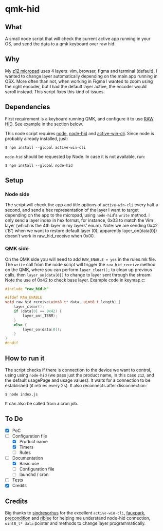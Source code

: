 # qmk-hid

## What

A small node script that will check the current active app running in your OS, and send the data to a qmk keyboard over raw hid. 

## Why

My [z12 micropad](https://github.com/zigotica/mechanical-keyboards/tree/main/z12) uses 4 layers: vim, browser, figma and terminal (default). I wanted to change layer automatically depending on the main app running in OSX. More often than not, when working in Figma I wanted to zoom using the right encoder, but I had the default layer active, the encoder would scroll instead. This script fixes this kind of issues.

## Dependencies

First requirement is a keyboard running QMK, and configure it to use [RAW HID](https://beta.docs.qmk.fm/using-qmk/software-features/feature_rawhid). See example in the section below. 

This node script requires [node](https://nodejs.org), [node-hid](https://github.com/node-hid/node-hid) and [active-win-cli](https://github.com/sindresorhus/active-win-cli). Since node is probably already installed, just:

```
$ npm install --global active-win-cli
```

`node-hid` should be requested by Node. In case it is not available, run:

```
$ npm install --global node-hid
```

## Setup

### Node side

The script will check the app and title options of `active-win-cli` every half a second, and send a hex representation of the layer I want to target depending on the app to the micropad, using `node-hid`'s `write` method. I only send a layer index in hex format, for instance, 0x03 to match the Vim layer (which is the 4th layer in my layers' enum). Note: we are sending 0x42 ('B') when we want to restore default layer (0), apparently layer_on(data[0]) doesn't work in raw_hid_receive when 0x00.

### QMK side

On the QMK side you will need to add `RAW_ENABLE = yes` in the rules.mk file. The `write` call from the node script will trigger the `raw_hid_receive` method on the QMK, where you can perform `layer_clear();` to clean up previous calls, then `layer_on(data[0])` to change to layer sent through the stream. Note the use of 0x42 to check base layer. Example code in keymap.c:

```c
#include "raw_hid.h"

#ifdef RAW_ENABLE
void raw_hid_receive(uint8_t* data, uint8_t length) {
    layer_clear();
    if (data[0] == 0x42) {
        layer_on(_TERM);
    }
    else {
        layer_on(data[0]);
    }
}
#endif
```

## How to run it

The script checks if there is connection to the device we want to control, using using `node-hid` (we pass just the product name, in this case `z12`, and the default usagePage and usage values). It waits for a connection to be established (it retries every 2s). It also reconnects after disconnection:

```
$ node index.js
```

It can also be called from a cron job.

## To Do

* [x] PoC
* [ ] Configuration file
  * [x] Product name
  * [x] Timers
  * [ ] Rules
* [ ] Documentation
  * [x] Basic use
  * [ ] Configuration file
  * [ ] launchd / cron
* [ ] Tests
* [x] Credits

## Credits

Big thanks to [sindresorhus](https://github.com/sindresorhus/) for the excellent `active-win-cli`, [fauxpark](https://github.com/fauxpark), [precondition](https://github.com/precondition) and [riblee](https://github.com/riblee) for helping me understand node-hid connection, `uint8_t* data` pointer and methods to change layer programmatically.
